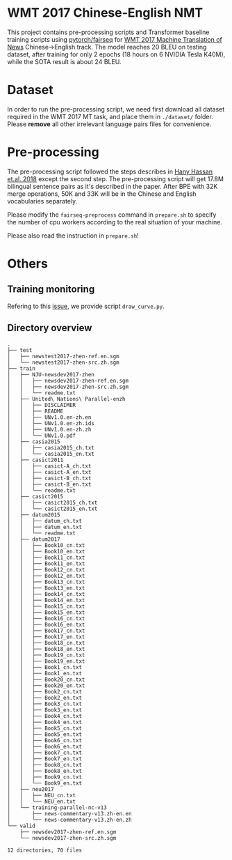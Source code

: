 # WMT 2017 Chinese-English NMT

This project contains pre-processing scripts and Transformer baseline training scripts using [pytorch/fairseq](https://github.com/pytorch/fairseq) for [WMT 2017 Machine Translation of News](http://www.statmt.org/wmt17/translation-task.html) Chinese->English track. The model reaches 20 BLEU on testing dataset, after training for only 2 epochs (18 hours on 6 NVIDIA Tesla K40M), while the SOTA result is about 24 BLEU.

# Dataset

In order to run the pre-processing script, we need first download all dataset required in the WMT 2017 MT task, and place them in `./dataset/` folder. Please **remove** all other irrelevant language pairs files for convenience.

# Pre-processing

The pre-processing script followed the steps describes in [Hany Hassan et.al. 2018](https://arxiv.org/pdf/1803.05567.pdf) except the second step. The pre-processing script will get 17.8M bilingual sentence pairs as it's described in the paper. After BPE with 32K merge operations, 50K and 33K will be in the Chinese and English vocabularies separately.

Please modify the `fairseq-preprocess` command in `prepare.sh` to specify the number of cpu workers according to the real situation of your machine.

Please also read the instruction in `prepare.sh`!

# Others

## Training monitoring

Refering to this [issue](https://github.com/pytorch/fairseq/issues/227), we provide script `draw_curve.py`. 

## Directory overview
```
.
├── test
│   ├── newstest2017-zhen-ref.en.sgm
│   └── newstest2017-zhen-src.zh.sgm
├── train
│   ├── NJU-newsdev2017-zhen
│   │   ├── newsdev2017-zhen-ref.en.sgm
│   │   ├── newsdev2017-zhen-src.zh.sgm
│   │   └── readme.txt
│   ├── United\ Nations\ Parallel-enzh
│   │   ├── DISCLAIMER
│   │   ├── README
│   │   ├── UNv1.0.en-zh.en
│   │   ├── UNv1.0.en-zh.ids
│   │   ├── UNv1.0.en-zh.zh
│   │   └── UNv1.0.pdf
│   ├── casia2015
│   │   ├── casia2015_ch.txt
│   │   └── casia2015_en.txt
│   ├── casict2011
│   │   ├── casict-A_ch.txt
│   │   ├── casict-A_en.txt
│   │   ├── casict-B_ch.txt
│   │   ├── casict-B_en.txt
│   │   └── readme.txt
│   ├── casict2015
│   │   ├── casict2015_ch.txt
│   │   └── casict2015_en.txt
│   ├── datum2015
│   │   ├── datum_ch.txt
│   │   ├── datum_en.txt
│   │   └── readme.txt
│   ├── datum2017
│   │   ├── Book10_cn.txt
│   │   ├── Book10_en.txt
│   │   ├── Book11_cn.txt
│   │   ├── Book11_en.txt
│   │   ├── Book12_cn.txt
│   │   ├── Book12_en.txt
│   │   ├── Book13_cn.txt
│   │   ├── Book13_en.txt
│   │   ├── Book14_cn.txt
│   │   ├── Book14_en.txt
│   │   ├── Book15_cn.txt
│   │   ├── Book15_en.txt
│   │   ├── Book16_cn.txt
│   │   ├── Book16_en.txt
│   │   ├── Book17_cn.txt
│   │   ├── Book17_en.txt
│   │   ├── Book18_cn.txt
│   │   ├── Book18_en.txt
│   │   ├── Book19_cn.txt
│   │   ├── Book19_en.txt
│   │   ├── Book1_cn.txt
│   │   ├── Book1_en.txt
│   │   ├── Book20_cn.txt
│   │   ├── Book20_en.txt
│   │   ├── Book2_cn.txt
│   │   ├── Book2_en.txt
│   │   ├── Book3_cn.txt
│   │   ├── Book3_en.txt
│   │   ├── Book4_cn.txt
│   │   ├── Book4_en.txt
│   │   ├── Book5_cn.txt
│   │   ├── Book5_en.txt
│   │   ├── Book6_cn.txt
│   │   ├── Book6_en.txt
│   │   ├── Book7_cn.txt
│   │   ├── Book7_en.txt
│   │   ├── Book8_cn.txt
│   │   ├── Book8_en.txt
│   │   ├── Book9_cn.txt
│   │   └── Book9_en.txt
│   ├── neu2017
│   │   ├── NEU_cn.txt
│   │   └── NEU_en.txt
│   └── training-parallel-nc-v13
│       ├── news-commentary-v13.zh-en.en
│       └── news-commentary-v13.zh-en.zh
└── valid
    ├── newsdev2017-zhen-ref.en.sgm
    └── newsdev2017-zhen-src.zh.sgm

12 directories, 70 files
```